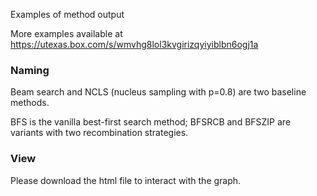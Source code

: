 Examples of method output

More examples available at https://utexas.box.com/s/wmvhg8lol3kvgirizqyiyiblbn6ogj1a

### Naming
Beam search and NCLS (nucleus sampling with p=0.8) are two baseline methods.

BFS is the vanilla best-first search method; BFSRCB and BFSZIP are variants with two recombination strategies. 

### View
Please download the html file to interact with the graph.